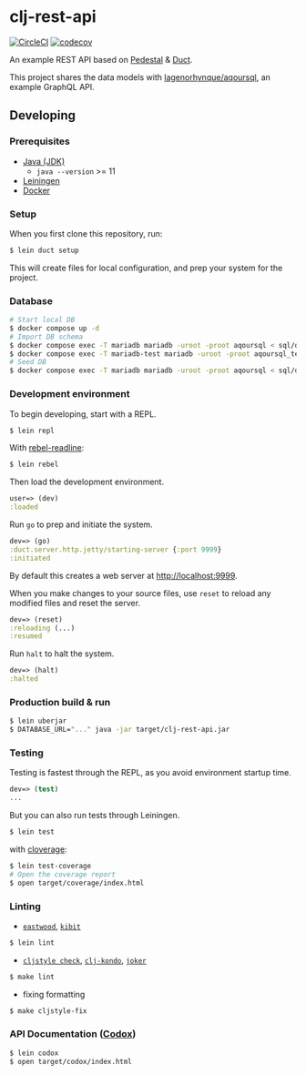 # clj-rest-api

[![CircleCI](https://circleci.com/gh/lagenorhynque/clj-rest-api.svg?style=shield)](https://circleci.com/gh/lagenorhynque/clj-rest-api)
[![codecov](https://codecov.io/gh/lagenorhynque/clj-rest-api/branch/master/graph/badge.svg)](https://codecov.io/gh/lagenorhynque/clj-rest-api)

An example REST API based on [Pedestal](https://github.com/pedestal/pedestal) & [Duct](https://github.com/duct-framework/duct).

This project shares the data models with [lagenorhynque/aqoursql](https://github.com/lagenorhynque/aqoursql), an example GraphQL API.

## Developing

### Prerequisites

- [Java (JDK)](http://openjdk.java.net/)
    - `java --version` >= 11
- [Leiningen](https://leiningen.org/)
- [Docker](https://www.docker.com/)

### Setup

When you first clone this repository, run:

```sh
$ lein duct setup
```

This will create files for local configuration, and prep your system
for the project.

### Database

```sh
# Start local DB
$ docker compose up -d
# Import DB schema
$ docker compose exec -T mariadb mariadb -uroot -proot aqoursql < sql/ddl/aqoursql.sql
$ docker compose exec -T mariadb-test mariadb -uroot -proot aqoursql_test < sql/ddl/aqoursql.sql
# Seed DB
$ docker compose exec -T mariadb mariadb -uroot -proot aqoursql < sql/dml/seed.sql
```

### Development environment

To begin developing, start with a REPL.

```sh
$ lein repl
```

With [rebel-readline](https://github.com/bhauman/rebel-readline):

```sh
$ lein rebel
```

Then load the development environment.

```clojure
user=> (dev)
:loaded
```

Run `go` to prep and initiate the system.

```clojure
dev=> (go)
:duct.server.http.jetty/starting-server {:port 9999}
:initiated
```

By default this creates a web server at <http://localhost:9999>.

When you make changes to your source files, use `reset` to reload any
modified files and reset the server.

```clojure
dev=> (reset)
:reloading (...)
:resumed
```

Run `halt` to halt the system.

```clojure
dev=> (halt)
:halted
```

### Production build & run

```sh
$ lein uberjar
$ DATABASE_URL="..." java -jar target/clj-rest-api.jar
```

### Testing

Testing is fastest through the REPL, as you avoid environment startup
time.

```clojure
dev=> (test)
...
```

But you can also run tests through Leiningen.

```sh
$ lein test
```

with [cloverage](https://github.com/cloverage/cloverage):

```sh
$ lein test-coverage
# Open the coverage report
$ open target/coverage/index.html
```

### Linting

- [`eastwood`](https://github.com/jonase/eastwood), [`kibit`](https://github.com/jonase/kibit)

```sh
$ lein lint
```

- [`cljstyle check`](https://github.com/greglook/cljstyle), [`clj-kondo`](https://github.com/borkdude/clj-kondo), [`joker`](https://github.com/candid82/joker)

```sh
$ make lint
```

- fixing formatting

```sh
$ make cljstyle-fix
```

### API Documentation ([Codox](https://github.com/weavejester/codox))

```sh
$ lein codox
$ open target/codox/index.html
```
